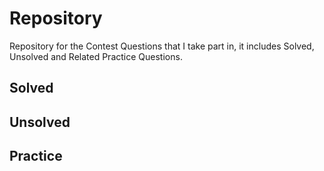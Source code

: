 # Repository
Repository for the Contest Questions that I take part in, it includes Solved, Unsolved and Related Practice Questions.

## Solved

## Unsolved

## Practice